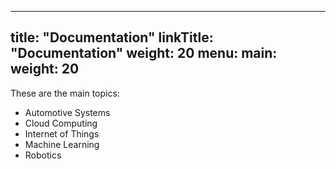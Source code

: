 
---
title: "Documentation"
linkTitle: "Documentation"
weight: 20
menu:
  main:
    weight: 20
---

These are the main topics:

* Automotive Systems
* Cloud Computing
* Internet of Things
* Machine Learning
* Robotics
